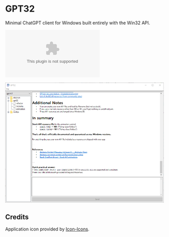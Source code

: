 # GPT32

Minimal ChatGPT client for Windows built entirely with the Win32 API.

[![Download](https://img.shields.io/github/downloads/gpt32/application/latest/gpt32.exe?sort=semver&style=for-the-badge&logo=mingww64&label=Windows)](https://github.com/gpt32/application/releases/latest/download/gpt32.exe)

![screenshot](../assets/screenshot.png)

## Credits

Application icon provided by [Icon-Icons](https://icon-icons.com/icon/book-address-education-bookmark-business-agenda-notebook/267267).
